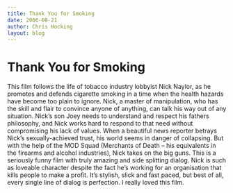 ```yaml
---
title: Thank You for Smoking
date: 2006-08-21
author: Chris Hocking
layout: blog
---
```

# Thank You for Smoking

This film follows the life of tobacco industry lobbyist Nick Naylor, as he promotes and defends cigarette smoking in a time when the health hazards have become too plain to ignore. Nick, a master of manipulation, who has the skill and flair to convince anyone of anything, can talk his way out of any situation. Nick’s son Joey needs to understand and respect his fathers philosophy, and Nick works hard to respond to that need without compromising his lack of values. When a beautiful news reporter betrays Nick’s sexually-achieved trust, his world seems in danger of collapsing. But with the help of the MOD Squad (Merchants of Death – his equivalents in the firearms and alcohol industries), Nick takes on the big guns. This is a seriously funny film with truly amazing and side splitting dialog. Nick is such as loveable character despite the fact he’s working for an organisation that kills people to make a profit. It’s stylish, slick and fast paced, but best of all, every single line of dialog is perfection. I really loved this film.